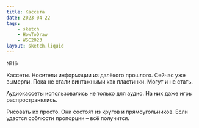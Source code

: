 ```yaml
---
title: Кассета
date: 2023-04-22
tags:
    - sketch
    - HowToDraw
    - WSC2023
layout: sketch.liquid
---
```


№16

Кассеты. Носители информации из далёкого прошлого. Сейчас уже вымерли. Пока не стали винтажными как пластинки. Могут и не стать.

Аудиокассеты использовались не только для аудио. На них даже игры распространялись.

Рисовать их просто. Они состоят из кругов и прямоугольников. Если удастся соблюсти пропорции – всё получится.
